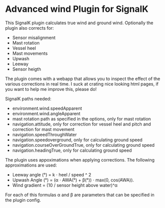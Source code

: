 # Advanced wind  Plugin for SignalK

This SignalK plugin calculates true wind and ground wind. Optionally the plugin also corrects for:
- Sensor misalignment
- Mast rotation 
- Vessel heel 
- Mast movements
- Upwash
- Leeway
- Sensor heigth

The plugin comes with a webapp that allows you to inspect the effect of the various corrections in real time. I suck at crating nice looking html pages, if you want to help me improve this, please do!

SignalK paths needed:
- environment.wind.speedApparent
- environment.wind.angleApparent
- mast rotation path as specified in the options, only for mast rotation
- navigation.attitude, only for correction for vessel heel and pitch and correction for mast movement
- navigation.speedThroughWater
- navigation.speedoverground, only for calculating ground speed
- navigation.courseOverGroundTrue, only for calculating ground speed
- navigation.headingTrue, only for calculating ground speed

The plugin uses appoximations when applying corrections. The following approximations are used:

- Leeway angle (°) = k ⋅ heel / speed ^ 2
- Upwash Angle (°) =  (α ⋅ AWA(°) + β(°)) ⋅ max(0, cos(AWA)).
- Wind gradient = (10 / sensor height above water)^α

For each of this formulas α and β are parameters that can be specified in the plugin config.

